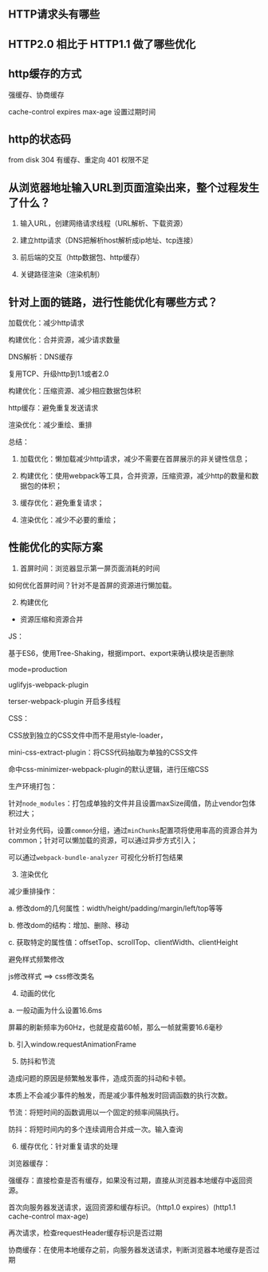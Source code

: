## HTTP请求头有哪些

## HTTP2.0 相比于 HTTP1.1 做了哪些优化

## http缓存的方式

强缓存、协商缓存

cache-control expires max-age 设置过期时间

## http的状态码

from disk
304 有缓存、重定向
401 权限不足

## 从浏览器地址输入URL到页面渲染出来，整个过程发生了什么？

1. 输入URL，创建网络请求线程（URL解析、下载资源）

2. 建立http请求（DNS把解析host解析成ip地址、tcp连接）

3. 前后端的交互（http数据包、http缓存）

4. 关键路径渲染（渲染机制）

## 针对上面的链路，进行性能优化有哪些方式？

加载优化：减少http请求

构建优化：合并资源，减少请求数量

DNS解析：DNS缓存

复用TCP、升级http到1.1或者2.0

构建优化：压缩资源、减少相应数据包体积

http缓存：避免重复发送请求

渲染优化：减少重绘、重排

总结：

1. 加载优化：懒加载减少http请求，减少不需要在首屏展示的非关键性信息；

2. 构建优化：使用webpack等工具，合并资源，压缩资源，减少http的数量和数据包的体积；

3. 缓存优化：避免重复请求；

4. 渲染优化：减少不必要的重绘；

## 性能优化的实际方案

1. 首屏时间：浏览器显示第一屏页面消耗的时间

如何优化首屏时间？针对不是首屏的资源进行懒加载。

2. 构建优化

 - 资源压缩和资源合并

 JS：

 基于ES6，使用Tree-Shaking，根据import、export来确认模块是否删除

 mode=production

 uglifyjs-webpack-plugin

 terser-webpack-plugin 开启多线程

 CSS：

 CSS放到独立的CSS文件中而不是用style-loader，

 mini-css-extract-plugin：将CSS代码抽取为单独的CSS文件

 命中css-minimizer-webpack-plugin的默认逻辑，进行压缩CSS

 生产环境打包：

 针对`node_modules`：打包成单独的文件并且设置maxSize阈值，防止vendor包体积过大；

 针对业务代码，设置`common`分组，通过`minChunks`配置项将使用率高的资源合并为common；针对可以懒加载的资源，可以通过异步方式引入；

 可以通过`webpack-bundle-analyzer` 可视化分析打包结果

3. 渲染优化

减少重排操作：

a. 修改dom的几何属性：width/height/padding/margin/left/top等等

b. 修改dom的结构：增加、删除、移动

c. 获取特定的属性值：offsetTop、scrollTop、clientWidth、clientHeight

避免样式频繁修改

js修改样式 ==> css修改类名

4. 动画的优化

a. 一般动画为什么设置16.6ms

屏幕的刷新频率为60Hz，也就是疫苗60帧，那么一帧就需要16.6毫秒

b. 引入window.requestAnimationFrame

5. 防抖和节流

造成问题的原因是频繁触发事件，造成页面的抖动和卡顿。

本质上不会减少事件的触发，而是减少事件触发时回调函数的执行次数。

节流：将短时间的函数调用以一个固定的频率间隔执行。

防抖：将短时间内的多个连续调用合并成一次。输入查询

6. 缓存优化：针对重复请求的处理

浏览器缓存：

强缓存：直接检查是否有缓存，如果没有过期，直接从浏览器本地缓存中返回资源。

首次向服务器发送请求，返回资源和缓存标识。（http1.0 expires）(http1.1 cache-control max-age)

再次请求，检查requestHeader缓存标识是否过期

协商缓存：在使用本地缓存之前，向服务器发送请求，判断浏览器本地缓存是否过期
